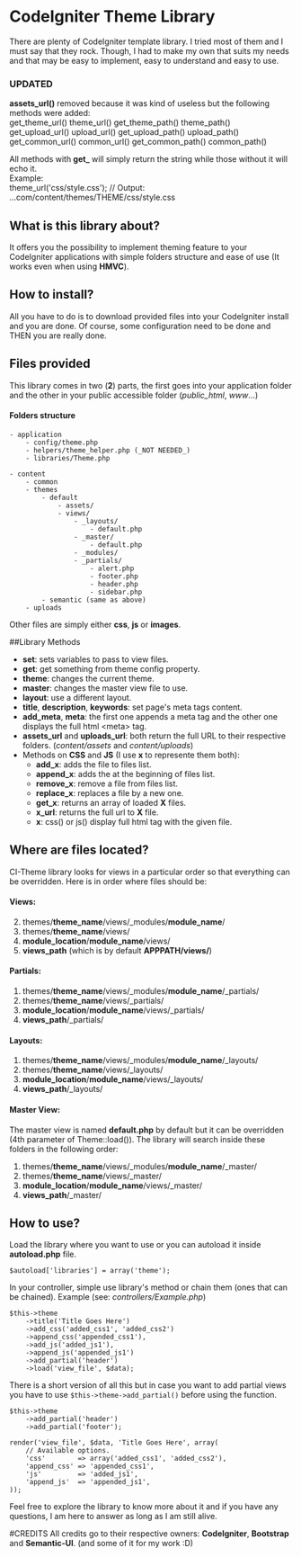 # CodeIgniter Theme Library
There are plenty of CodeIgniter template library. I tried most of them and I must say that they rock. Though, I had to make my own that suits my needs and that may be easy to implement, easy to understand and easy to use.

### UPDATED  
**assets_url()** removed because it was kind of useless but the following methods were added:  
    get_theme_url()
    theme_url()
    get_theme_path()
    theme_path()
    get_upload_url()
    upload_url()
    get_upload_path()
    upload_path()
    get_common_url()
    common_url()
    get_common_path()
    common_path()

All methods with **get_** will simply return the string while those without it will echo it.  
Example:  
    theme_url('css/style.css'); // Output: ...com/content/themes/THEME/css/style.css


## What is this library about?
It offers you the possibility to implement theming feature to your CodeIgniter applications with simple folders structure and ease of use (It works even when using **HMVC**).

## How to install?
All you have to do is to download provided files into your CodeIgniter install and you are done. Of course, some configuration need to be done and THEN you are really done.

## Files provided
This library comes in two (**2**) parts, the first goes into your application folder and the other in your public accessible folder (_public_html_, _www_...)

#### Folders structure

    - application
	    - config/theme.php
	    - helpers/theme_helper.php (_NOT NEEDED_)
	    - libraries/Theme.php

    - content
	    - common
	    - themes
		    - default
			    - assets/
			    - views/
				    - _layouts/
					    - default.php
				    - _master/
					    - default.php
				    - _modules/
				    - _partials/
					    - alert.php
					    - footer.php
					    - header.php
					    - sidebar.php
		    - semantic (same as above)
	    - uploads
Other files are simply either **css**, **js** or **images**.

##Library Methods

 - **set**: sets variables to pass to view files.
 - **get**: get something from theme config property.
 - **theme**: changes the current theme.
 - **master**: changes the master view file to use.
 - **layout**: use a different layout.
 - **title**, **description**, **keywords**: set page's meta tags content.
 - **add_meta**, **meta**: the first one appends a meta tag and the other one displays the full html &lt;meta&gt; tag.
 - **assets_url** and **uploads_url**: both return the full URL to their respective folders. (_content/assets_ and _content/uploads_)
 - Methods on **CSS** and **JS** (I use **x** to represente them both):
	 - **add_x**: adds the file to files list.
	 - **append_x**: adds the at the beginning of files list.
	 - **remove_x**: remove a file from files list.
	 - **replace_x**: replaces a file by a new one.
	 - **get_x**: returns an array of loaded **X** files.
	 - **x_url**: returns the full url to **X** file.
	 - **x**: css() or js() display full html tag with the given file.

## Where are files located?
CI-Theme library looks for views in a particular order so that everything can be overridden. Here is in order where files should be:

#### Views:
2. themes/**theme_name**/views/_modules/**module_name**/
3. themes/**theme_name**/views/
4. **module_location**/**module_name**/views/
5. **views_path** (which is by default **APPPATH/views/**)

#### Partials:
1. themes/**theme_name**/views/_modules/**module_name**/_partials/
3. themes/**theme_name**/views/_partials/
4. **module_location**/**module_name**/views/_partials/
5. **views_path**/_partials/

#### Layouts:
1. themes/**theme_name**/views/_modules/**module_name**/_layouts/
3. themes/**theme_name**/views/_layouts/
4. **module_location**/**module_name**/views/_layouts/
5. **views_path**/_layouts/

#### Master View:
The master view is named **default.php** by default but it can be overridden (4th parameter of Theme::load()).
The library will search inside these folders in the following order:
1. themes/**theme_name**/views/_modules/**module_name**/_master/
3. themes/**theme_name**/views/_master/
4. **module_location**/**module_name**/views/_master/
5. **views_path**/_master/

## How to use?
Load the library where you want to use or you can autoload it inside **autoload.php** file.

`$autoload['libraries'] = array('theme');`

In your controller, simple use library's method or chain them (ones that can be chained). Example (see: *controllers/Example.php*)

    $this->theme
        ->title('Title Goes Here')
        ->add_css('added_css1', 'added_css2')
        ->append_css('appended_css1'),
        ->add_js('added_js1'),
        ->append_js('appended_js1')
        ->add_partial('header')
        ->load('view_file', $data);

There is a short version of all this but in case you want to add partial views you have to use `$this->theme->add_partial()` before using the function.

    $this->theme
	    ->add_partial('header')
	    ->add_partial('footer');
	
	render('view_file', $data, 'Title Goes Here', array(
	    // Available options.
	    'css'        => array('added_css1', 'added_css2'),
	    'append_css' => 'appended_css1',
	    'js'         => 'added_js1',
	    'append_js'  => 'appended_js1',
	));

Feel free to explore the library to know more about it and if you have any questions, I am here to answer as long as I am still alive.

#CREDITS
All credits go to their respective owners: **CodeIgniter**, **Bootstrap** and **Semantic-UI**. (and some of it for my work :D)